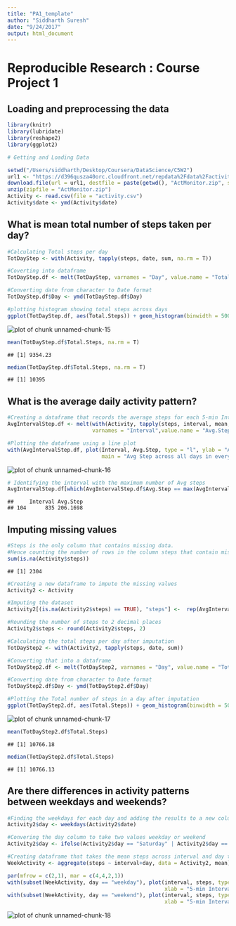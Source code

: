 ```yaml
---
title: "PA1_template"
author: "Siddharth Suresh"
date: "9/24/2017"
output: html_document
---
```




# Reproducible Research : Course Project 1

## Loading and preprocessing the data


```r
library(knitr)
library(lubridate)
library(reshape2)
library(ggplot2)

# Getting and Loading Data

setwd("/Users/siddharth/Desktop/Coursera/DataScience/C5W2")
url1 <- "https://d396qusza40orc.cloudfront.net/repdata%2Fdata%2Factivity.zip"
download.file(url = url1, destfile = paste(getwd(), "ActMonitor.zip", sep = "/"))
unzip(zipfile = "ActMonitor.zip")
Activity <- read.csv(file = "activity.csv")
Activity$date <- ymd(Activity$date)
```

## What is mean total number of steps taken per day?


```r
#Calculating Total steps per day
TotDayStep <- with(Activity, tapply(steps, date, sum, na.rm = T))

#Coverting into dataframe
TotDayStep.df <- melt(TotDayStep, varnames = "Day", value.name = "Total.Steps")

#Converting date from character to Date format
TotDayStep.df$Day <- ymd(TotDayStep.df$Day)

#plotting histogram showing total steps across days
ggplot(TotDayStep.df, aes(Total.Steps)) + geom_histogram(binwidth = 500) + guides(fill = FALSE)
```

![plot of chunk unnamed-chunk-15](figure/unnamed-chunk-15-1.png)

```r
mean(TotDayStep.df$Total.Steps, na.rm = T)
```

```
## [1] 9354.23
```

```r
median(TotDayStep.df$Total.Steps, na.rm = T)
```

```
## [1] 10395
```

## What is the average daily activity pattern?


```r
#Creating a dataframe that records the average steps for each 5-min Interval across days 
AvgIntervalStep.df <- melt(with(Activity, tapply(steps, interval, mean, na.rm= T)),
                           varnames = "Interval",value.name = "Avg.Step")

#Plotting the dataframe using a line plot
with(AvgIntervalStep.df, plot(Interval, Avg.Step, type = "l", ylab = "Avg. Steps", xlab = "5-min Interval",
                              main = "Avg Step across all days in every 5-min Intervals"))
```

![plot of chunk unnamed-chunk-16](figure/unnamed-chunk-16-1.png)

```r
# Identifying the interval with the maximum number of Avg steps
AvgIntervalStep.df[which(AvgIntervalStep.df$Avg.Step == max(AvgIntervalStep.df$Avg.Step)),]
```

```
##     Interval Avg.Step
## 104      835 206.1698
```

## Imputing missing values


```r
#Steps is the only column that contains missing data.
#Hence counting the number of rows in the column steps that contain missing values
sum(is.na(Activity$steps))
```

```
## [1] 2304
```

```r
#Creating a new dataframe to impute the missing values
Activity2 <- Activity

#Imputing the dataset
Activity2[(is.na(Activity2$steps) == TRUE), "steps"] <-  rep(AvgIntervalStep.df$Avg.Step, 8)

#Rounding the number of steps to 2 decimal places
Activity2$steps <- round(Activity2$steps, 2)

#Calculating the total steps per day after imputation
TotDayStep2 <- with(Activity2, tapply(steps, date, sum))

#Converting that into a dataframe
TotDayStep2.df <- melt(TotDayStep2, varnames = "Day", value.name = "Total.Steps")

#Converting date from character to Date format
TotDayStep2.df$Day <- ymd(TotDayStep2.df$Day)

#Plotting the Total number of steps in a day after imputation
ggplot(TotDayStep2.df, aes(Total.Steps)) + geom_histogram(binwidth = 500) + guides(fill = FALSE)
```

![plot of chunk unnamed-chunk-17](figure/unnamed-chunk-17-1.png)

```r
mean(TotDayStep2.df$Total.Steps)
```

```
## [1] 10766.18
```

```r
median(TotDayStep2.df$Total.Steps)
```

```
## [1] 10766.13
```

## Are there differences in activity patterns between weekdays and weekends?


```r
#Finding the weekdays for each day and adding the results to a new column
Activity2$day <- weekdays(Activity2$date)

#Convering the day column to take two values weekday or weekend
Activity2$day <- ifelse(Activity2$day == "Saturday" | Activity2$day == "Sunday", "weekend", "weekday")

#Creating dataframe that takes the mean steps across interval and day type
WeekActivity <- aggregate(steps ~ interval+day, data = Activity2, mean)

par(mfrow = c(2,1), mar = c(4,4,2,1))
with(subset(WeekActivity, day == "weekday"), plot(interval, steps, type = "l",
                                                  xlab = "5-min Interval", ylab = "Avg. Steps", main = "Weekday"))
with(subset(WeekActivity, day == "weekend"), plot(interval, steps, type = "l",
                                                  xlab = "5-min Interval", ylab = "Avg. Steps", main = "Weekend"))
```

![plot of chunk unnamed-chunk-18](figure/unnamed-chunk-18-1.png)
